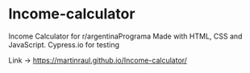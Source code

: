 # Income-calculator

Income Calculator for r/argentinaPrograma
Made with HTML, CSS and JavaScript. Cypress.io for testing

Link → https://martinraul.github.io/Income-calculator/
